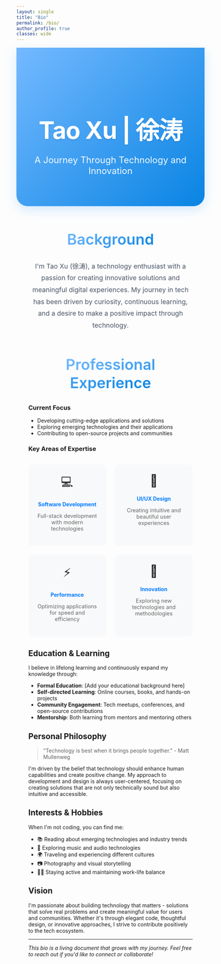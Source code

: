 ```yaml
---
layout: single
title: "Bio"
permalink: /bio/
author_profile: true
classes: wide
---
```


<div style="background: linear-gradient(135deg, #74b9ff 0%, #0984e3 100%); color: white; padding: 5rem 2rem; margin: 0 0 4rem 0; text-align: center; border-radius: 0 0 30px 30px; box-shadow: 0 10px 30px rgba(116, 185, 255, 0.3);">
  <h1 style="font-size: 4rem; font-weight: 700; margin-bottom: 1.5rem; color: white; text-shadow: 0 2px 4px rgba(0,0,0,0.1); letter-spacing: -0.02em;">Tao Xu | 徐涛</h1>
  <p style="font-size: 1.5rem; font-weight: 400; opacity: 0.95; max-width: 600px; margin: 0 auto;" data-translate="A Journey Through Technology and Innovation">A Journey Through Technology and Innovation</p>
</div>

<div class="bio-container" style="padding: 0 2rem;">

<h2 style="font-size: 2.5rem; font-weight: 600; color: #2d3748; margin: 3rem 0 2rem 0; text-align: center; position: relative;" data-translate="Background">
  <span style="background: linear-gradient(135deg, #74b9ff, #0984e3); -webkit-background-clip: text; -webkit-text-fill-color: transparent; background-clip: text;">Background</span>
</h2>

<div style="font-size: 1.1rem; line-height: 1.8; color: #4a5568; margin-bottom: 3rem; text-align: center; max-width: 800px; margin-left: auto; margin-right: auto;">
I'm Tao Xu (徐涛), a technology enthusiast with a passion for creating innovative solutions and meaningful digital experiences. My journey in tech has been driven by curiosity, continuous learning, and a desire to make a positive impact through technology.
</div>

<h2 style="font-size: 2.5rem; font-weight: 600; color: #2d3748; margin: 4rem 0 2rem 0; text-align: center; position: relative;" data-translate="Professional Experience">
  <span style="background: linear-gradient(135deg, #74b9ff, #0984e3); -webkit-background-clip: text; -webkit-text-fill-color: transparent; background-clip: text;">Professional Experience</span>
</h2>

### Current Focus
- Developing cutting-edge applications and solutions
- Exploring emerging technologies and their applications
- Contributing to open-source projects and communities

### Key Areas of Expertise
<div style="display: grid; grid-template-columns: repeat(auto-fit, minmax(200px, 1fr)); gap: 1.5rem; margin: 2rem 0;">
  
<div style="padding: 1.5rem; background: #f8f9fa; border-radius: 10px; text-align: center;">
  <div style="font-size: 2rem; margin-bottom: 0.5rem;">💻</div>
  <h4 style="color: #007AFF; margin-bottom: 0.5rem;">Software Development</h4>
  <p style="color: #666; font-size: 0.9rem;">Full-stack development with modern technologies</p>
</div>

<div style="padding: 1.5rem; background: #f8f9fa; border-radius: 10px; text-align: center;">
  <div style="font-size: 2rem; margin-bottom: 0.5rem;">🎨</div>
  <h4 style="color: #007AFF; margin-bottom: 0.5rem;">UI/UX Design</h4>
  <p style="color: #666; font-size: 0.9rem;">Creating intuitive and beautiful user experiences</p>
</div>

<div style="padding: 1.5rem; background: #f8f9fa; border-radius: 10px; text-align: center;">
  <div style="font-size: 2rem; margin-bottom: 0.5rem;">⚡</div>
  <h4 style="color: #007AFF; margin-bottom: 0.5rem;">Performance</h4>
  <p style="color: #666; font-size: 0.9rem;">Optimizing applications for speed and efficiency</p>
</div>

<div style="padding: 1.5rem; background: #f8f9fa; border-radius: 10px; text-align: center;">
  <div style="font-size: 2rem; margin-bottom: 0.5rem;">🚀</div>
  <h4 style="color: #007AFF; margin-bottom: 0.5rem;">Innovation</h4>
  <p style="color: #666; font-size: 0.9rem;">Exploring new technologies and methodologies</p>
</div>

</div>

## Education & Learning

I believe in lifelong learning and continuously expand my knowledge through:

- **Formal Education**: [Add your educational background here]
- **Self-directed Learning**: Online courses, books, and hands-on projects
- **Community Engagement**: Tech meetups, conferences, and open-source contributions
- **Mentorship**: Both learning from mentors and mentoring others

## Personal Philosophy

> "Technology is best when it brings people together." - Matt Mullenweg

I'm driven by the belief that technology should enhance human capabilities and create positive change. My approach to development and design is always user-centered, focusing on creating solutions that are not only technically sound but also intuitive and accessible.

## Interests & Hobbies

When I'm not coding, you can find me:

- 📚 Reading about emerging technologies and industry trends
- 🎵 Exploring music and audio technologies
- 🌍 Traveling and experiencing different cultures
- 📷 Photography and visual storytelling
- 🏃‍♂️ Staying active and maintaining work-life balance

## Vision

I'm passionate about building technology that matters - solutions that solve real problems and create meaningful value for users and communities. Whether it's through elegant code, thoughtful design, or innovative approaches, I strive to contribute positively to the tech ecosystem.

---

*This bio is a living document that grows with my journey. Feel free to reach out if you'd like to connect or collaborate!*

</div>

<style>
  .page__content h2 {
    color: #1d1d1f;
    font-weight: 600;
    font-size: 2rem;
    margin-top: 3rem;
    margin-bottom: 1.5rem;
    border-bottom: 2px solid #007AFF;
    padding-bottom: 0.5rem;
  }
  
  .page__content h3 {
    color: #333;
    font-weight: 600;
    font-size: 1.5rem;
    margin-top: 2rem;
    margin-bottom: 1rem;
  }
  
  .page__content h4 {
    font-weight: 600;
    font-size: 1.1rem;
    margin-bottom: 0.5rem;
  }
  
  .page__content p {
    font-size: 1.1rem;
    line-height: 1.7;
    color: #515151;
    margin-bottom: 1.5rem;
  }
  
  .page__content blockquote {
    border-left: 4px solid #007AFF;
    background: #f8f9fa;
    padding: 1rem 2rem;
    margin: 2rem 0;
    font-style: italic;
    border-radius: 0 8px 8px 0;
  }
  
  .page__content {
    font-family: -apple-system, BlinkMacSystemFont, 'Segoe UI', Roboto, Oxygen, Ubuntu, Cantarell, sans-serif;
  }
</style> 